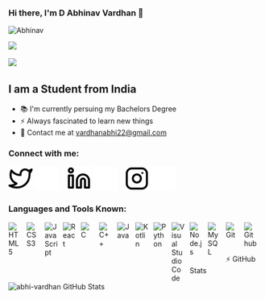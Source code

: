 ### Hi there, I'm D Abhinav Vardhan 👋

<p align="left"> <img src="https://komarev.com/ghpvc/?username=abhi-vardhan&label=Profile%20views&color=0e75b6&style=flat" alt="Abhinav" /></p>
<a href="https://www.github.com/abhi-vardhan" target="_blank" rel="noreferrer"><img
src="https://img.shields.io/github/followers/abhi-vardhan?logo=github&style=for-the-badge&color=22c55e&labelColor=1c1917" /></a>
 </p>
  <a href="https://twitter.com/Abhinav_2203" target="_blank" rel="noreferrer"><img
src="https://img.shields.io/twitter/follow/Abhinav_2203?logo=twitter&style=for-the-badge&color=22c55e&labelColor=1c1917"
/></a></p>

## I am a Student from India
- 📚 I'm currently persuing my Bachelors Degree
- ⚡ Always fascinated to learn new things
- 📧 Contact me at vardhanabhi22@gmail.com

### Connect with me:

[![website](./img/twitter-light.svg)](https://twitter.com/Abhinav_2203#gh-light-mode-only)
[![website](./img/twitter-dark.svg)](https://twitter.com/Abhinav_2203#gh-dark-mode-only)
&nbsp;&nbsp;
[![website](./img/linkedin-light.svg)](https://linkedin.com/in/d-abhinav-vardhan-b9516a226#gh-light-mode-only)
[![website](./img/linkedin-dark.svg)](https://linkedin.com/in/d-abhinav-vardhan-b9516a226#gh-dark-mode-only)
&nbsp;&nbsp;
[![website](./img/instagram-light.svg)](https://instagram.com/abhivardhan_pvt#gh-light-mode-only)
[![website](./img/instagram-dark.svg)](https://instagram.com/abhivardhan_pvt#gh-dark-mode-only)
&nbsp;&nbsp;

### Languages and Tools Known:

<img align="left" alt="HTML5" width="26px" src="https://cdn.jsdelivr.net/gh/devicons/devicon/icons/html5/html5-original.svg" style="padding-right:10px;" />
<img align="left" alt="CSS3" width="26px" src="https://cdn.jsdelivr.net/gh/devicons/devicon/icons/css3/css3-original.svg" style="padding-right:10px;" />
<img align="left" alt="JavaScript" width="26px" src="https://cdn.jsdelivr.net/gh/devicons/devicon/icons/javascript/javascript-original.svg" style="padding-right:10px;" />
<img align="left" alt="React" width="26px" src="https://cdn.jsdelivr.net/gh/devicons/devicon/icons/react/react-original.svg" style="padding-right:10px;" />
<img align="left" alt="C" width="26px" src="https://e7.pngegg.com/pngimages/724/306/png-clipart-c-logo-c-programming-language-icon-letter-c-blue-logo.png" style="padding-right:10px;" />
<img align="left" alt="C++" width="26px" src="https://www.svgrepo.com/show/303480/c-logo.svg" style="padding-right:10px;" />
<img align="left" alt="Java" width="26px" src="https://img.icons8.com/nolan/2x/java-coffee-cup-logo.png" style="padding-right:10px;" />
<img align="left" alt="Kotlin" width="26px" src="https://upload.wikimedia.org/wikipedia/commons/0/06/Kotlin_Icon.svg" style="padding-right:10px;" />
<img align="left" alt="Python" width="26px" src="https://seeklogo.com/images/P/python-logo-A32636CAA3-seeklogo.com.png" style="padding-right:10px;" />
<img align="left" alt="Visual Studio Code" width="26px" src="https://cdn.jsdelivr.net/gh/devicons/devicon/icons/vscode/vscode-original.svg" style="padding-right:10px;" />
<img align="left" alt="Node.js" width="26px" src="https://cdn.jsdelivr.net/gh/devicons/devicon/icons/nodejs/nodejs-original.svg" style="padding-right:10px;" />
<img align="left" alt="MySQL" width="26px" src="https://cdn.jsdelivr.net/gh/devicons/devicon/icons/mysql/mysql-original.svg" style="padding-right:10px;" />
<img align="left" alt="Git" width="26px" src="https://cdn.jsdelivr.net/gh/devicons/devicon/icons/git/git-original.svg" style="padding-right:10px;" />
<img align="left" alt="Github" width="26px" src="https://cdn-icons-png.flaticon.com/512/25/25231.png" style="padding-right:10px;" />

<br />
<br />

---
⚡ GitHub Stats

<img align="left" alt="abhi-vardhan GitHub Stats" src="https://github-readme-stats.vercel.app/api?username=abhi-vardhan&show_icons=true&hide_border=false&title_color=ff652f&icon_color=FFE400&bg_color=09131B&text_color=ffffff&border_color=0c1a25" />


